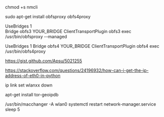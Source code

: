 chmod +s nmcli

 sudo apt-get install obfsproxy obfs4proxy

UseBridges 1  
Bridge obfs3 YOUR_BRIDGE 
ClientTransportPlugin obfs3 exec /usr/bin/obfsproxy --managed

UseBridges 1
Bridge obfs4 YOUR_BRIDGE
ClientTransportPlugin obfs4 exec /usr/bin/obfs4proxy

https://gist.github.com/Apsu/5021255

https://stackoverflow.com/questions/24196932/how-can-i-get-the-ip-address-of-eth0-in-python

ip link set wlanxx down

apt-get install tor-geoipdb

/usr/bin/macchanger -A wlan0
systemctl restart network-manager.service
sleep 5

